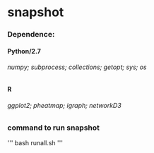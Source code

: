 # snapshot


### Dependence:
#### Python/2.7
###### numpy; subprocess; collections; getopt; sys; os
#### R
###### ggplot2; pheatmap; igraph; networkD3


### command to run snapshot
'''
bash runall.sh
'''

